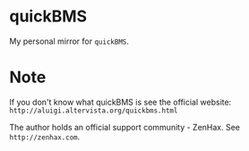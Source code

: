 # quickBMS
My personal mirror for `quickBMS`.

# Note

If you don't know what quickBMS is see the official website: `http://aluigi.altervista.org/quickbms.html`

The author holds an official support community - ZenHax. See `http://zenhax.com`.
